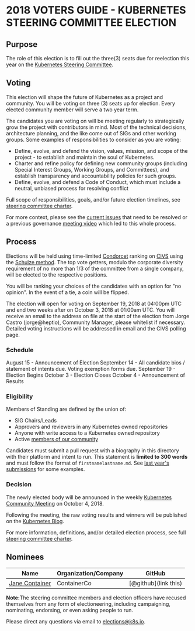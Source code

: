 # 2018 VOTERS GUIDE - KUBERNETES STEERING COMMITTEE ELECTION

## Purpose

The role of this election is to fill out the three(3) seats due for reelection this year on the [Kubernetes Steering Committee](https://github.com/kubernetes/steering).

## Voting

This election will  shape the future of Kubernetes as a project and community. You will be voting on three (3) seats up for election.
Every elected community member will serve a two year term.

The candidates you are voting on will be meeting regularly to strategically grow the project with contributors in mind. Most of the technical decisions, architecture planning, and the like come out of SIGs and other working groups.
Some examples of responsibilities to consider as you are voting:  
-  Define, evolve, and defend the vision, values, mission, and scope of the project - to establish and maintain the soul of Kubernetes.
-  Charter and refine policy for defining new community groups (including Special Interest Groups, Working Groups, and Committees), and establish transparency and accountability policies for such groups.  
-  Define, evolve, and defend a Code of Conduct, which must include a neutral, unbiased process for resolving conflict

Full scope of responsibilities, goals, and/or future election timelines, see [steering committee charter](https://github.com/kubernetes/steering/blob/master/charter.md).

For more context, please see the [current issues](https://github.com/kubernetes/steering/blob/master/backlog.md) that need to be resolved or a previous governance [meeting video](https://www.youtube.com/watch?v=ltRKXLl0RaE&list=PL69nYSiGNLP1pkHsbPjzAewvMgGUpkCnJ&index=23) which led to this whole process.

## Process

Elections will be held using time-limited [Condorcet](https://en.wikipedia.org/wiki/Condorcet_method) ranking on [CIVS](http://civs.cs.cornell.edu/) using the [Schulze method](https://en.wikipedia.org/wiki/Schulze_method). 
The top vote getters, modulo the corporate diversity requirement of no more than 1/3 of the committee from a single company, will be elected to the respective positions.

You will be ranking your choices of the candidates with an option for "no opinion". In the event of a tie, a coin will be flipped.

The election will open for voting on September 19, 2018 at 04:00pm UTC and end two weeks after on October 3, 2018 at 01:00am UTC. You will receive an email to the address on file at the start of the election from Jorge Castro (jorge@heptio), Community Manager, please whitelist if necessary. Detailed voting instructions will be addressed in email and the CIVS polling page.

### Schedule

August 15 - Announcement of Election
September 14 - All candidate bios / statement of intents due. Voting exemption forms due.
September 19 - Election Begins
October 3 - Election Closes
October 4 - Announcement of Results

### Eligibility  
Members of Standing are defined by the union of:
* SIG Chairs/Leads
* Approvers and reviewers in any Kubernetes owned repositories
* Anyone with write access to a Kubernetes owned repository
* Active [members of our community](https://github.com/kubernetes/community/blob/master/community-membership.md)

Candidates must submit a pull request with a biography in this directory with their platform and intent to run. This statement is **limited to 300 words** and must follow the format of `firstnamelastname.md`. See [last year's submissions](https://github.com/kubernetes/community/tree/master/events/elections/2017) for some examples. 

### Decision
The newly elected body will be announced in the weekly [Kubernetes Community Meeting](https://github.com/kubernetes/community/blob/master/events/community-meeting.md) on October 4, 2018.

Following the meeting, the raw voting results and winners will be published on the [Kubernetes Blog](http://blog.kubernetes.io/).

For more information, definitions, and/or detailed election process, see full [steering committee charter](https://github.com/kubernetes/steering/blob/master/charter.md).

## Nominees

Name | Organization/Company | GitHub
--- | --- | -- |
[Jane Container](janecontainer.md) | ContainerCo | [@github](link this) |

<strong>Note:</strong>The steering committee members and election officers have
recused themselves from any form of electioneering, including
campaigning, nominating, endorsing, or even asking people to run.

Please direct any questions via email to <elections@k8s.io>.